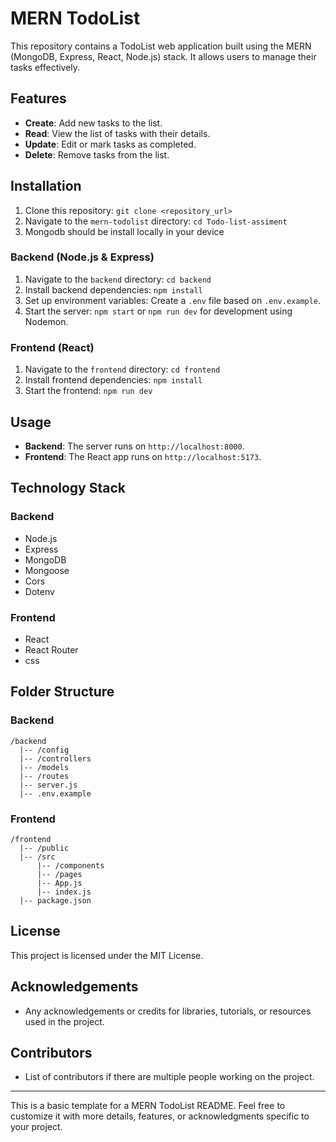 
# MERN TodoList

This repository contains a TodoList web application built using the MERN (MongoDB, Express, React, Node.js) stack. It allows users to manage their tasks effectively.

## Features

- **Create**: Add new tasks to the list.
- **Read**: View the list of tasks with their details.
- **Update**: Edit or mark tasks as completed.
- **Delete**: Remove tasks from the list.

## Installation

1. Clone this repository: `git clone <repository_url>`
2. Navigate to the `mern-todolist` directory: `cd Todo-list-assiment`
3. Mongodb should be install locally in your device 

### Backend (Node.js & Express)

1. Navigate to the `backend` directory: `cd backend`
2. Install backend dependencies: `npm install`
3. Set up environment variables: Create a `.env` file based on `.env.example`.
4. Start the server: `npm start` or `npm run dev` for development using Nodemon.

### Frontend (React)

1. Navigate to the `frontend` directory: `cd frontend`
2. Install frontend dependencies: `npm install`
3. Start the frontend: `npm run dev`

## Usage

- **Backend**: The server runs on `http://localhost:8000`.
- **Frontend**: The React app runs on `http://localhost:5173`.

## Technology Stack

### Backend
- Node.js
- Express
- MongoDB
- Mongoose
- Cors
- Dotenv

### Frontend
- React
- React Router
- css

## Folder Structure

### Backend
```
/backend
  |-- /config
  |-- /controllers
  |-- /models
  |-- /routes
  |-- server.js
  |-- .env.example
```

### Frontend
```
/frontend
  |-- /public
  |-- /src
      |-- /components
      |-- /pages
      |-- App.js
      |-- index.js
  |-- package.json
```

## License

This project is licensed under the MIT License.

## Acknowledgements

- Any acknowledgements or credits for libraries, tutorials, or resources used in the project.

## Contributors

- List of contributors if there are multiple people working on the project.

---

This is a basic template for a MERN TodoList README. Feel free to customize it with more details, features, or acknowledgments specific to your project.
